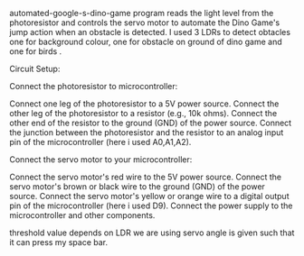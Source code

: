 automated-google-s-dino-game
program reads the light level from the photoresistor and controls the servo motor to automate the Dino Game's jump action when an obstacle is detected. I used 3 LDRs to detect obtacles one for background colour, one for obstacle on ground of dino game and one for birds .

Circuit Setup:

Connect the photoresistor to microcontroller:

Connect one leg of the photoresistor to a 5V power source. Connect the other leg of the photoresistor to a resistor (e.g., 10k ohms). Connect the other end of the resistor to the ground (GND) of the power source. Connect the junction between the photoresistor and the resistor to an analog input pin of the microcontroller (here i used A0,A1,A2).

Connect the servo motor to your microcontroller:

Connect the servo motor's red wire to the 5V power source. Connect the servo motor's brown or black wire to the ground (GND) of the power source. Connect the servo motor's yellow or orange wire to a digital output pin of the microcontroller (here i used D9). Connect the power supply to the microcontroller and other components.

threshold value depends on LDR we are using servo angle is given such that it can press my space bar.
